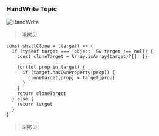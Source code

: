 ### HandWrite Topic

![HandWrite](/imgs/handWrite.png)

> 浅拷贝

```
const shallClone = (target) => {
  if (typeof target === 'object' && target !== null) {
    const cloneTarget = Array.isArray(target)?[]: {}

    for(let prop in target) {
      if (target.hasOwnProperty(prop)) {
        cloneTarget[prop] = target[prop]
      }
    }
    return cloneTarget
  } else {
    return target
  }
}
```

> 深拷贝
